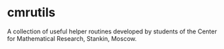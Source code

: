 # cmrutils
A collection of useful helper routines developed by students of the Center for Mathematical Research, Stankin, Moscow.
